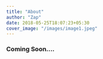 ```yaml
---
title: "About"
author: "Zap"
date: 2018-05-25T18:07:23+05:30
cover_image: "/images/image1.jpeg"
---
```


### Coming Soon....

